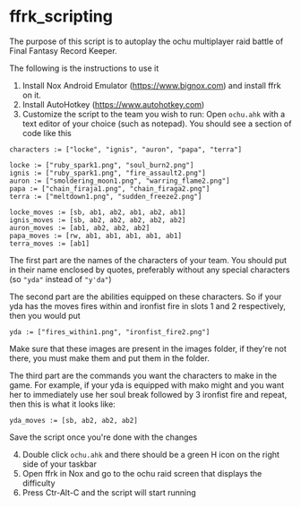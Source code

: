 # ffrk_scripting

The purpose of this script is to autoplay the ochu multiplayer raid battle of Final Fantasy Record Keeper.

The following is the instructions to use it

1. Install Nox Android Emulator (https://www.bignox.com) and install ffrk on it.
2. Install AutoHotkey (https://www.autohotkey.com)
3. Customize the script to the team you wish to run:
Open `ochu.ahk` with a text editor of your choice (such as notepad).
You should see a section of code like this
```
characters := ["locke", "ignis", "auron", "papa", "terra"]

locke := ["ruby_spark1.png", "soul_burn2.png"]
ignis := ["ruby_spark1.png", "fire_assault2.png"]
auron := ["smoldering_moon1.png", "warring_flame2.png"]
papa := ["chain_firaja1.png", "chain_firaga2.png"]
terra := ["meltdown1.png", "sudden_freeze2.png"]

locke_moves := [sb, ab1, ab2, ab1, ab2, ab1]
ignis_moves := [sb, ab2, ab2, ab2, ab2, ab2]
auron_moves := [ab1, ab2, ab2, ab2]
papa_moves := [rw, ab1, ab1, ab1, ab1, ab1]
terra_moves := [ab1]
```
The first part are the names of the characters of your team.
You should put in their name enclosed by quotes, preferably without any special characters (so `"yda"` instead of `"y'da"`)

The second part are the abilities equipped on these characters.
So if your yda has the moves fires within and ironfist fire in slots 1 and 2 respectively, then you would put

```yda := ["fires_within1.png", "ironfist_fire2.png"]```

Make sure that these images are present in the images folder, if they're not there, you must make them and put them in the folder.

The third part are the commands you want the characters to make in the game.
For example, if your yda is equipped with mako might and you want her to immediately use her soul break followed by 3 ironfist fire and repeat, then this is what it looks like:

```yda_moves := [sb, ab2, ab2, ab2]```

Save the script once you're done with the changes

4. Double click `ochu.ahk` and there should be a green H icon on the right side of your taskbar
5. Open ffrk in Nox and go to the ochu raid screen that displays the difficulty
6. Press Ctr-Alt-C and the script will start running

